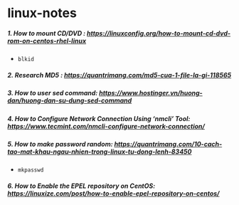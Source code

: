 # linux-notes
##### 1. How to mount CD/DVD : https://linuxconfig.org/how-to-mount-cd-dvd-rom-on-centos-rhel-linux
  - `blkid`
##### 2. Research MD5 : https://quantrimang.com/md5-cua-1-file-la-gi-118565
##### 3. How to user sed command: https://www.hostinger.vn/huong-dan/huong-dan-su-dung-sed-command
##### 4. How to Configure Network Connection Using ‘nmcli’ Tool: https://www.tecmint.com/nmcli-configure-network-connection/
##### 5. How to make password random: https://quantrimang.com/10-cach-tao-mat-khau-ngau-nhien-trong-linux-tu-dong-lenh-83450
  - `mkpasswd`
##### 6. How to Enable the EPEL repository on CentOS: https://linuxize.com/post/how-to-enable-epel-repository-on-centos/
